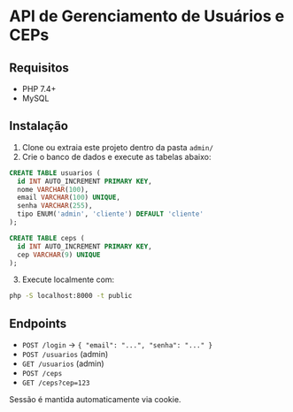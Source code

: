 # API de Gerenciamento de Usuários e CEPs

## Requisitos
- PHP 7.4+
- MySQL

## Instalação
1. Clone ou extraia este projeto dentro da pasta `admin/`
2. Crie o banco de dados e execute as tabelas abaixo:

```sql
CREATE TABLE usuarios (
  id INT AUTO_INCREMENT PRIMARY KEY,
  nome VARCHAR(100),
  email VARCHAR(100) UNIQUE,
  senha VARCHAR(255),
  tipo ENUM('admin', 'cliente') DEFAULT 'cliente'
);

CREATE TABLE ceps (
  id INT AUTO_INCREMENT PRIMARY KEY,
  cep VARCHAR(9) UNIQUE
);
```

3. Execute localmente com:

```bash
php -S localhost:8000 -t public
```

## Endpoints

- `POST /login` → `{ "email": "...", "senha": "..." }`
- `POST /usuarios` (admin)
- `GET /usuarios` (admin)
- `POST /ceps`
- `GET /ceps?cep=123`

Sessão é mantida automaticamente via cookie.
